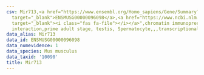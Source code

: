 ```yaml
---
csv: Mir713,<a href="https://www.ensembl.org/Homo_sapiens/Gene/Summary?db=core;g=ENSMUSG00000096098"
  target="_blank">ENSMUSG00000096098</a>,<a href="https://www.ncbi.nlm.nih.gov/pubmed/25450459"
  target="_blank"><i class="fas fa-file"></i></a>",chromatin immunoprecipitation assay,direct
  interaction,prime adult stage, testis, Spermatocyte,,,transcriptional regulation,
data_alias: Mir713
data_id: ENSMUSG00000096098
data_numevidence: 1
data_species: Mus musculus
data_taxid: '10090'
title: Mir713
---
```

